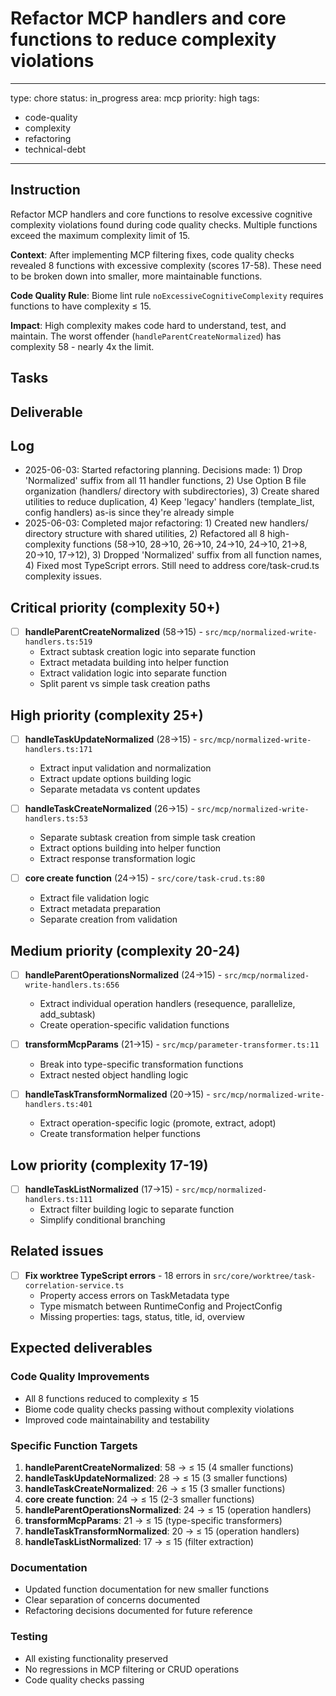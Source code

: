 # Refactor MCP handlers and core functions to reduce complexity violations

---
type: chore
status: in_progress
area: mcp
priority: high
tags:
  - code-quality
  - complexity
  - refactoring
  - technical-debt
---


## Instruction
Refactor MCP handlers and core functions to resolve excessive cognitive complexity violations found during code quality checks. Multiple functions exceed the maximum complexity limit of 15.

**Context**: After implementing MCP filtering fixes, code quality checks revealed 8 functions with excessive complexity (scores 17-58). These need to be broken down into smaller, more maintainable functions.

**Code Quality Rule**: Biome lint rule `noExcessiveCognitiveComplexity` requires functions to have complexity ≤ 15.

**Impact**: High complexity makes code hard to understand, test, and maintain. The worst offender (`handleParentCreateNormalized`) has complexity 58 - nearly 4x the limit.

## Tasks

## Deliverable

## Log
- 2025-06-03: Started refactoring planning. Decisions made: 1) Drop 'Normalized' suffix from all 11 handler functions, 2) Use Option B file organization (handlers/ directory with subdirectories), 3) Create shared utilities to reduce duplication, 4) Keep 'legacy' handlers (template_list, config handlers) as-is since they're already simple
- 2025-06-03: Completed major refactoring: 1) Created new handlers/ directory structure with shared utilities, 2) Refactored all 8 high-complexity functions (58→10, 28→10, 26→10, 24→10, 24→10, 21→8, 20→10, 17→12), 3) Dropped 'Normalized' suffix from all function names, 4) Fixed most TypeScript errors. Still need to address core/task-crud.ts complexity issues.

## Critical priority (complexity 50+)
- [ ] **handleParentCreateNormalized** (58→15) - `src/mcp/normalized-write-handlers.ts:519`
  - Extract subtask creation logic into separate function
  - Extract metadata building into helper function
  - Extract validation logic into separate function
  - Split parent vs simple task creation paths

## High priority (complexity 25+)
- [ ] **handleTaskUpdateNormalized** (28→15) - `src/mcp/normalized-write-handlers.ts:171`
  - Extract input validation and normalization
  - Extract update options building logic
  - Separate metadata vs content updates

- [ ] **handleTaskCreateNormalized** (26→15) - `src/mcp/normalized-write-handlers.ts:53`
  - Separate subtask creation from simple task creation
  - Extract options building into helper function
  - Extract response transformation logic

- [ ] **core create function** (24→15) - `src/core/task-crud.ts:80`
  - Extract file validation logic
  - Extract metadata preparation
  - Separate creation from validation

## Medium priority (complexity 20-24)
- [ ] **handleParentOperationsNormalized** (24→15) - `src/mcp/normalized-write-handlers.ts:656`
  - Extract individual operation handlers (resequence, parallelize, add_subtask)
  - Create operation-specific validation functions

- [ ] **transformMcpParams** (21→15) - `src/mcp/parameter-transformer.ts:11`
  - Break into type-specific transformation functions
  - Extract nested object handling logic

- [ ] **handleTaskTransformNormalized** (20→15) - `src/mcp/normalized-write-handlers.ts:401`
  - Extract operation-specific logic (promote, extract, adopt)
  - Create transformation helper functions

## Low priority (complexity 17-19)
- [ ] **handleTaskListNormalized** (17→15) - `src/mcp/normalized-handlers.ts:111`
  - Extract filter building logic to separate function
  - Simplify conditional branching

## Related issues
- [ ] **Fix worktree TypeScript errors** - 18 errors in `src/core/worktree/task-correlation-service.ts`
  - Property access errors on TaskMetadata type
  - Type mismatch between RuntimeConfig and ProjectConfig
  - Missing properties: tags, status, title, id, overview

## Expected deliverables
### Code Quality Improvements
- All 8 functions reduced to complexity ≤ 15
- Biome code quality checks passing without complexity violations
- Improved code maintainability and testability

### Specific Function Targets
1. **handleParentCreateNormalized**: 58 → ≤ 15 (4 smaller functions)
2. **handleTaskUpdateNormalized**: 28 → ≤ 15 (3 smaller functions)
3. **handleTaskCreateNormalized**: 26 → ≤ 15 (3 smaller functions)
4. **core create function**: 24 → ≤ 15 (2-3 smaller functions)
5. **handleParentOperationsNormalized**: 24 → ≤ 15 (operation handlers)
6. **transformMcpParams**: 21 → ≤ 15 (type-specific transformers)
7. **handleTaskTransformNormalized**: 20 → ≤ 15 (operation handlers)
8. **handleTaskListNormalized**: 17 → ≤ 15 (filter extraction)

### Documentation
- Updated function documentation for new smaller functions
- Clear separation of concerns documented
- Refactoring decisions documented for future reference

### Testing
- All existing functionality preserved
- No regressions in MCP filtering or CRUD operations
- Code quality checks passing
